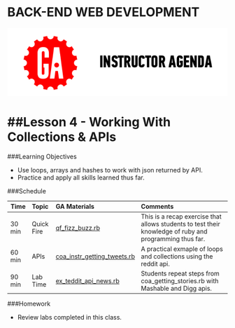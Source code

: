 BACK-END WEB DEVELOPMENT
============================


![GeneralAssemb.ly](../assets/ICL_icons/instr_agenda.png)


##Lesson 4 - Working With Collections & APIs
========


###Learning Objectives

-	Use loops, arrays and hashes to work with json returned by API. 
-	Practice and apply all skills learned thus far.


###Schedule

| Time        | Topic| GA Materials| Comments |
| ------------- |:-------------|:-------------------|:-------------------|
| 30 min | Quick Fire |[qf_fizz_buzz.rb](exercises/quick_fire/qf_fizz_buzz.rb) | This is a recap exercise that allows students to test their knowledge of ruby and programming thus far. | 
| 60 min | APIs | [coa_instr_getting_tweets.rb](code_alongs/coa_instr_getting_stories.rb)<br>  | A practical exmaple of loops and collections using the reddit api. |
| 90 min | Lab Time | [ex_teddit_api_news.rb](exercises/ex_teddit_api_news.rb) | Students repeat steps from coa_getting_stories.rb with Mashable and Digg apis.|


###Homework

-	Review labs completed in this class.




